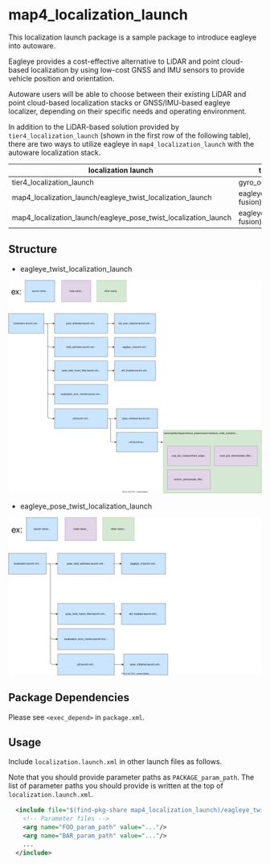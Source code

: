 # map4_localization_launch

This localization launch package is a sample package to introduce eagleye into autoware.

Eagleye provides a cost-effective alternative to LiDAR and point cloud-based localization by using low-cost GNSS and IMU sensors to provide vehicle position and orientation.

Autoware users will be able to choose between their existing LiDAR and point cloud-based localization stacks or GNSS/IMU-based eagleye localizer, depending on their specific needs and operating environment.

In addition to the LiDAR-based solution provided by `tier4_localization_launch` (shown in the first row of the following table), there are two ways to utilize eagleye in `map4_localization_launch` with the autoware localization stack.

localization launch  | twist estimator | pose estimator
-- | -- | --
tier4_localization_launch| gyro_odometry | ndt_scan_matcher
map4_localization_launch/eagleye_twist_localization_launch| eagleye_rt(gyro/odom/gnss fusion) | ndt_scan_matcher
map4_localization_launch/eagleye_pose_twist_localization_launch| eagleye_rt(gyro/odom/gnss fusion) | eagleye_rt(gyro/odom/gnss fusion)

## Structure

- eagleye_twist_localization_launch

![map4_localization_launch/eagleye_twist_localization_launch](./eagleye_twist_localization_launch/localization_launch.drawio.svg)

- eagleye_pose_twist_localization_launch

![map4_localization_launch/eagleye_pose_twist_localization_launch](./eagleye_pose_twist_localization_launch/localization_launch.drawio.svg)

## Package Dependencies

Please see `<exec_depend>` in `package.xml`.

## Usage

Include `localization.launch.xml` in other launch files as follows.

Note that you should provide parameter paths as `PACKAGE_param_path`. The list of parameter paths you should provide is written at the top of `localization.launch.xml`.

```xml
  <include file="$(find-pkg-share map4_localization_launch)/eagleye_twist_localization_launch/localization.launch.xml">
    <!-- Parameter files -->
    <arg name="FOO_param_path" value="..."/>
    <arg name="BAR_param_path" value="..."/>
    ...
  </include>
```
